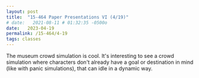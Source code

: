 ```yaml
---
layout: post
title:  "15-464 Paper Presentations VI (4/19)"
# date:   2021-08-11 # 01:32:35 -0500o
date:   2023-04-19
permalink: /15-464/4-19
tags: classes
---
```


The museum crowd simulation is cool. It's interesting to see a crowd simulation where characters don't already have a goal or destination in mind (like with panic simulations), that can idle in a dynamic way.